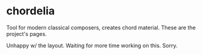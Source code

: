 # chordelia
Tool for modern classical composers, creates chord material. These are the project's pages.

Unhappy w/ the layout. Waiting for more time working on this. Sorry.
